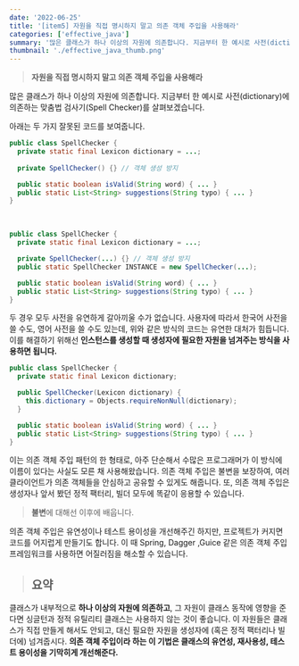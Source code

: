```yaml
---
date: '2022-06-25'
title: '[item5] 자원을 직접 명시하지 말고 의존 객체 주입을 사용해라'
categories: ['effective_java']
summary: '많은 클래스가 하나 이상의 자원에 의존합니다. 지금부터 한 예시로 사전(dictionary)에 의존하는 맞춤법 검사기(Spell Checker)를 살펴보겠습니다.'
thumbnail: './effective_java_thumb.png'
---
```


> **자원을 직접 명시하지 말고 의존 객체 주입을 사용해라**

많은 클래스가 하나 이상의 자원에 의존합니다. 지금부터 한 예시로 사전(dictionary)에 의존하는 맞춤법 검사기(Spell Checker)를 살펴보겠습니다.

아래는 두 가지 잘못된 코드를 보여줍니다.
```java
public class SpellChecker {
  private static final Lexicon dictionary = ...;
  
  private SpellChecker() {} // 객체 생성 방지

  public static boolean isValid(String word) { ... }
  public static List<String> suggestions(String typo) { ... }
}
```
<br>

```java
public class SpellChecker {
  private static final Lexicon dictionary = ...;

  private SpellChecker(...) {} // 객체 생성 방지
  public static SpellChecker INSTANCE = new SpellChecker(...);

  public static boolean isValid(String word) { ... }
  public static List<String> suggestions(String typo) { ... }
}
```

두 경우 모두 사전을 유연하게 갈아끼울 수가 없습니다. 사용자에 따라서 한국어 사전을 쓸 수도, 영어 사전을 쓸 수도 있는데, 위와 같은 방식의 코드는 유연한 대처가 힘듭니다. 이를 해결하기 위해선 **인스턴스를 생성할 때 생성자에 필요한 자원을 넘겨주는 방식을 사용하면 됩니다.**
```java
public class SpellChecker {
  private static final Lexicon dictionary;

  public SpellChecker(Lexicon dictionary) {
    this.dictionary = Objects.requireNonNull(dictionary);
  }

  public static boolean isValid(String word) { ... }
  public static List<String> suggestions(String typo) { ... }
}
```

이는 의존 객체 주입 패턴의 한 형태로, 아주 단순해서 수많은 프로그래머가 이 방식에 이름이 있다는 사실도 모른 채 사용해왔습니다. 의존 객체 주입은 불변을 보장하여, 여러 클라이언트가 의존 객체들을 안심하고 공유할 수 있게도 해줍니다. 또, 의존 객체 주입은 생성자나 앞서 봤던 정적 팩터리, 빌더 모두에 똑같이 응용할 수 있습니다.
> **불변**에 대해선 이후에 배웁니다.

의존 객체 주입은 유연성이나 테스트 용이성을 개선해주긴 하지만, 프로젝트가 커지면 코드를 어지럽게 만들기도 합니다. 이 때 Spring, Dagger ,Guice 같은 의존 객체 주입 프레임워크를 사용하면 어질러짐을 해소할 수 있습니다.

> ## 요약
클래스가 내부적으로 **하나 이상의 자원에 의존하고**, 그 자원이 클래스 동작에 영향을 준다면 싱글턴과 정적 유틸리티 클래스는 사용하지 않는 것이 좋습니다. 이 자원들은 클래스가 직접 만들게 해서도 안되고, 대신 필요한 자원을 생성자에 (혹은 정적 팩터리나 빌더에) 넘겨줍시다. **의존 객체 주입이라 하는 이 기법은 클래스의 유연성, 재사용성, 테스트 용이성을 기막히게 개선해준다.**
